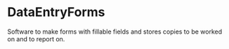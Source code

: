 # DataEntryForms
Software to make forms with fillable fields and stores copies to be worked on and to report on.
